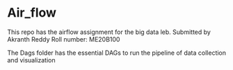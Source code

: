 # Air_flow
This repo has the airflow assignment for the big data leb.
Submitted by Akranth Reddy 
Roll number: ME20B100

The Dags folder has the essential DAGs to run the pipeline of data collection and visualization
